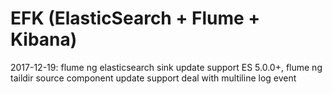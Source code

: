 # EFK (ElasticSearch + Flume + Kibana)
2017-12-19: flume ng elasticsearch sink update support ES 5.0.0+, flume ng taildir source component update support deal with multiline log event
